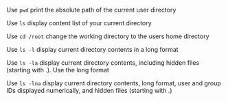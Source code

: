 Use `pwd` print the absolute path of the current user directory

Use `ls` display content list of your current directory

Use `cd /root` change the working directory to the users home directory

Use `ls -l` display current directory contents in a long format

Use `ls -la` display current directory contents, including hidden files (starting with .). Use the long format

Use `ls -lna` display current directory contents, long format, user and group IDs displayed numerically, and hidden files (starting with .)
